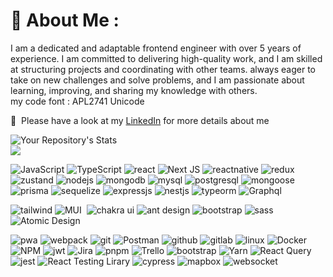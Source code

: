 # 💫 About Me :   
     
I am a dedicated and adaptable frontend engineer with over 5 years of experience. I am committed to delivering high-quality work, and I am skilled at structuring projects and coordinating with other teams. always eager to take on new challenges and solve problems, and I am passionate about learning, improving, and sharing my knowledge with others.<br/>
my code font : APL2741 Unicode <br/> 
 
📄 &nbsp;Please have a look at my [LinkedIn](https://www.linkedin.com/in/esrafil-elahi/) for more details about me


![Your Repository's Stats](https://github-readme-stats.vercel.app/api?username=esrafilelahi&show_icons=true)<br/>
![](https://github-readme-streak-stats.herokuapp.com/?user=esrafilelahi)<br/>

![JavaScript](https://img.shields.io/badge/JavaScript-F7DF1E?style=for-the-badge&logo=javascript&logoColor=black)
![TypeScript](	https://img.shields.io/badge/TypeScript-007ACC?style=for-the-badge&logo=typescript&logoColor=white)
![react](https://img.shields.io/badge/React-20232A?style=for-the-badge&logo=react&logoColor=61DAFB)
![Next JS](https://img.shields.io/badge/Next-black?style=for-the-badge&logo=next.js&logoColor=white)
![reactnative](https://img.shields.io/badge/React_Native-20232A?style=for-the-badge&logo=react&logoColor=61DAFB)
![redux](https://img.shields.io/badge/Redux-593D88?style=for-the-badge&logo=redux&logoColor=white)
![zustand](https://img.shields.io/badge/zustand-500050?style=for-the-badge&logo=zustand&logoColor=orange)
![nodejs](	https://img.shields.io/badge/Node.js-43853D?style=for-the-badge&logo=node.js&logoColor=white)
![mongodb](https://img.shields.io/badge/MongoDB-4EA94B?style=for-the-badge&logo=mongodb&logoColor=white)
![mysql](https://img.shields.io/badge/Mysql-00758F?style=for-the-badge&logo=mysql&logoColor=white)
![postgresql](https://img.shields.io/badge/postgresql-0064a5?style=for-the-badge&logo=postgresql&logoColor=white)
![mongoose](https://img.shields.io/badge/mongoose-CB3837?style=for-the-badge&logo=mongoose&logoColor=white)
![prisma](https://img.shields.io/badge/prisma-404D59?style=for-the-badge&logo=prisma&logoColor=white)
![sequelize](https://img.shields.io/badge/sequelize-007ACC?style=for-the-badge&logo=sequelize&logoColor=white)
![expressjs](https://img.shields.io/badge/Expressjs-404D59?style=for-the-badge&logo=express&logoColor=white)
![nestjs](https://img.shields.io/badge/Nestjs-black?style=for-the-badge&logo=nestjs&logoColor=red)
![typeorm](https://img.shields.io/badge/typeorm-gray?style=for-the-badge&logo=typeorm&logoColor=red)
![Graphql](https://img.shields.io/badge/Graphql-black?style=for-the-badge&logo=Graphql&logoColor=red)

![tailwind](https://img.shields.io/badge/Tailwind_CSS-38B2AC?style=for-the-badge&logo=tailwind-css&logoColor=white)
![MUI](https://img.shields.io/badge/-MUI-05122A?style=for-the-badge&logo=mui&logoColor=007FFF)&nbsp;
![chakra ui](https://img.shields.io/badge/chakra_UI-4EA94B?style=for-the-badge&logo=chakra-ui&logoColor=white)
![ant design](https://img.shields.io/badge/Ant_Design-gray?style=for-the-badge&logo=ant-design&logoColor=blue)
![bootstrap](https://img.shields.io/badge/Bootstrap-563D7C?style=for-the-badge&logo=bootstrap&logoColor=white)
![sass](https://img.shields.io/badge/Sass-CC6699?style=for-the-badge&logo=sass&logoColor=white)
![Atomic Design](https://img.shields.io/badge/atomic-design-CC6699?style=for-the-badge&logo=Atomic-Design&logoColor=pink)

![pwa](	https://img.shields.io/badge/pwa-43853D?style=for-the-badge&logo=pwa&logoColor=white)
![webpack](	https://img.shields.io/badge/webpack-007ACC?style=for-the-badge&logo=webpack&logoColor=white)
![git](https://img.shields.io/badge/GIT-E44C30?style=for-the-badge&logo=git&logoColor=white)
![Postman](https://img.shields.io/badge/Postman-FF6C37?style=for-the-badge&logo=postman&logoColor=white) 
![github](https://img.shields.io/badge/GitHub-100000?style=for-the-badge&logo=github&logoColor=white)
![gitlab](https://img.shields.io/badge/GitLab-500050?style=for-the-badge&logo=gitlab&logoColor=orange)
![linux](https://img.shields.io/badge/Linux-FCC624?style=for-the-badge&logo=linux&logoColor=black) 
![Docker](https://img.shields.io/badge/docker-%230db7ed.svg?style=for-the-badge&logo=docker&logoColor=white)
![NPM](https://img.shields.io/badge/-NPM-CB3837?style=for-the-badge&logo=npm&logoColor=white)
![jwt](https://img.shields.io/badge/json%20web%20tokens-323330?style=for-the-badge&logo=json-web-tokens&logoColor=pink)
![Jira](https://img.shields.io/badge/jira-%230A0FFF.svg?style=for-the-badge&logo=jira&logoColor=white)
![pnpm](https://img.shields.io/badge/pnpm-F7DF1E?style=for-the-badge&logo=pnpm&logoColor=white)
![Trello](https://img.shields.io/badge/trello-007ACC.svg?style=for-the-badge&logo=trello&logoColor=white)
![bootstrap](https://img.shields.io/badge/Bootstrap-563D7C?style=for-the-badge&logo=bootstrap&logoColor=white)
![Yarn](https://img.shields.io/badge/yarn-007ACC?style=for-the-badge&logo=yarn&logoColor=white)
![React Query](https://img.shields.io/badge/react_query-CB3837?style=for-the-badge&logo=reactquery&logoColor=white)
![jest](https://img.shields.io/badge/Jest-E44C30?style=for-the-badge&logo=jest&logoColor=white)
![React Testing Lirary](https://img.shields.io/badge/React_Testing_Lirary-CB3837?style=for-the-badge&logo=testing-library&logoColor=white)
![cypress](https://img.shields.io/badge/Cypress-404D59?style=for-the-badge&logo=cypress&logoColor=white)
![mapbox](https://img.shields.io/badge/Mapbox-100000?style=for-the-badge&logo=mapbox&logoColor=white)
![websocket](https://img.shields.io/badge/websocket-F7DF1E?style=for-the-badge&logo=websocket&logoColor=white)








